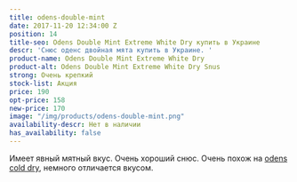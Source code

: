 ```yaml
---
title: odens-double-mint
date: 2017-11-20 12:34:00 Z
position: 14
title-seo: Odens Double Mint Extreme White Dry купить в Украине
descr: 'Снюс оденс двойная мята купить в Украине. '
product-name: Odens Double Mint Extreme White Dry
product-alt: Odens Double Mint Extreme White Dry Snus
strong: Очень крепкий
stock-list: Акция
price: 190
opt-price: 158
new-price: 170
image: "/img/products/odens-double-mint.png"
availability-descr: Нет в наличии
has_availability: false
---
```


Имеет явный мятный вкус. Очень хороший снюс. Очень похож на [odens cold dry](/odens-cold-dry), немного отличается вкусом.